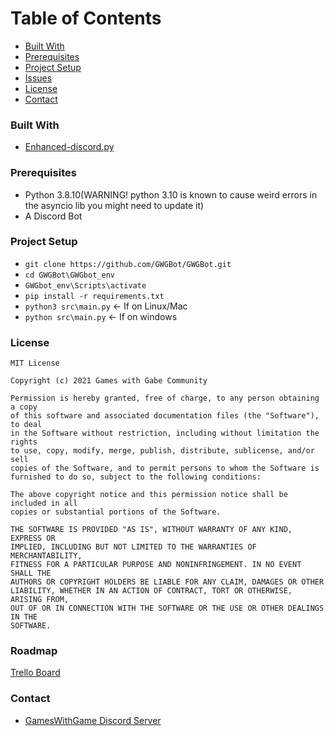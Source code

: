 
<!-- TABLE OF CONTENTS -->
# Table of Contents

* [Built With](#built-with)
* [Prerequisites](#prerequisites)
* [Project Setup](#project-setup)
* [Issues](https://github.com/AKDev21/GWGBot/issues)
* [License](#license)
* [Contact](#contact)

### Built With
* [Enhanced-discord.py](https://github.com/iDevision/enhanced-discord.py)

### Prerequisites
* Python 3.8.10(WARNING! python 3.10 is known to cause weird errors in the asyncio lib you might need to update it)
* A Discord Bot

### Project Setup

- `git clone https://github.com/GWGBot/GWGBot.git`
- `cd GWGBot\GWGbot_env`
- `GWGbot_env\Scripts\activate`
- `pip install -r requirements.txt`
- `python3 src\main.py` <- If on Linux/Mac
- `python src\main.py` <- If on windows

### License
```
MIT License

Copyright (c) 2021 Games with Gabe Community

Permission is hereby granted, free of charge, to any person obtaining a copy
of this software and associated documentation files (the "Software"), to deal
in the Software without restriction, including without limitation the rights
to use, copy, modify, merge, publish, distribute, sublicense, and/or sell
copies of the Software, and to permit persons to whom the Software is
furnished to do so, subject to the following conditions:

The above copyright notice and this permission notice shall be included in all
copies or substantial portions of the Software.

THE SOFTWARE IS PROVIDED "AS IS", WITHOUT WARRANTY OF ANY KIND, EXPRESS OR
IMPLIED, INCLUDING BUT NOT LIMITED TO THE WARRANTIES OF MERCHANTABILITY,
FITNESS FOR A PARTICULAR PURPOSE AND NONINFRINGEMENT. IN NO EVENT SHALL THE
AUTHORS OR COPYRIGHT HOLDERS BE LIABLE FOR ANY CLAIM, DAMAGES OR OTHER
LIABILITY, WHETHER IN AN ACTION OF CONTRACT, TORT OR OTHERWISE, ARISING FROM,
OUT OF OR IN CONNECTION WITH THE SOFTWARE OR THE USE OR OTHER DEALINGS IN THE
SOFTWARE.
```
### Roadmap

[Trello Board](https://trello.com/b/7Fpjf2hq/gwg-bot)


### Contact
- [GamesWithGame Discord Server](https://discord.gg/dhyV3BXkRZ)
